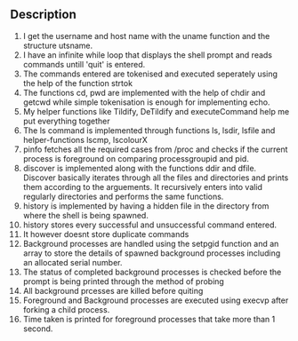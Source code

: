 
## Description
1) I get the username and host name with the uname function and the structure utsname.
2) I have an infinite while loop that displays the shell prompt and reads commands untill 'quit' is entered.
3) The commands entered are tokenised and executed seperately using the help of the function strtok
4) The functions cd, pwd are implemented with the help of chdir and getcwd while simple tokenisation is enough for implementing echo.
5) My helper functions like Tildify, DeTildify and executeCommand help me put everything together
6) The ls command is implemented through functions ls, lsdir, lsfile and helper-functions lscmp, lscolourX
7) pinfo fetches all the required cases from /proc and checks if the current process is foreground on comparing processgroupid and pid.
8) discover is implemented along with the functions ddir and dfile. Discover basically iterates through all the files and directories and prints them according to the arguements. It recursively enters into valid regularly directories and performs the same functions. 
9) history is implemented by having a hidden file in the directory from where the shell is being spawned.
10) history stores every successful and unsuccessful command entered.
11) It however doesnt store duplicate commands
12) Background processes are handled using the setpgid function and an array to store the details of spawned background processes including an allocated serial number.
13) The status of completed background processes is checked before the prompt is being printed through the method of probing
14) All background prcesses are killed before quiting
15) Foreground and Background processes are executed using execvp after forking a child process.
16) Time taken is printed for foreground processes that take more than 1 second.
